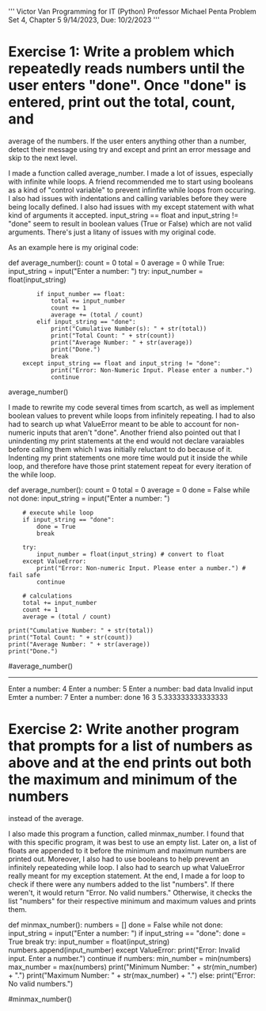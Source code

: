 '''
Victor Van
Programming for IT (Python)
Professor Michael Penta
Problem Set 4, Chapter 5
9/14/2023, Due: 10/2/2023
'''

# Exercise 1: Write a problem which repeatedly reads numbers until the user enters "done". Once "done" is entered, print out the total, count, and
average of the numbers. If the user enters anything other than a number, detect their message using try and except and print an error message and
skip to the next level.

I made a function called average_number. I made a lot of issues, especially with infinite while loops. A friend recommended me to start using
booleans as a kind of "control variable" to prevent infinfite while loops from occuring. I also had issues with indentations and calling variables
before they were being locally defined. I also had issues with my except statement with what kind of arguments it accepted.
input_string == float and input_string != "done" seem to result in boolean values (True or False) which are not valid arguments.
There's just a litany of issues with my original code.

As an example here is my original code:

def average_number():
    count = 0
    total = 0
    average = 0
    while True:
        input_string = input("Enter a number: ")
        try:
            input_number = float(input_string)

            if input_number == float:
                total += input_number
                count += 1
                average += (total / count)
            elif input_string == "done":
                print("Cumulative Number(s): " + str(total))
                print("Total Count: " + str(count))
                print("Average Number: " + str(average))
                print("Done.")
                break
        except input_string == float and input_string != "done":
                print("Error: Non-Numeric Input. Please enter a number.")
                continue

average_number()

I made to rewrite my code several times from scartch, as well as implement boolean values to prevent while loops from infinitely repeating.
I had to also had to search up what ValueError meant to be able to account for non-numeric inputs that aren't "done".
Another friend also pointed out that I unindenting my print statements at the end would not declare varaiables before calling them
which I was initially reluctant to do because of it. Indenting my print statements one more time would put it inside the while loop,
and therefore have those print statement repeat for every iteration of the while loop.

def average_number():
    count = 0
    total = 0
    average = 0
    done = False
    while not done:
        input_string = input("Enter a number: ")

        # execute while loop
        if input_string == "done":
            done = True
            break

        try:
            input_number = float(input_string) # convert to float
        except ValueError:
            print("Error: Non-numeric Input. Please enter a number.") # fail safe
            continue

        # calculations
        total += input_number
        count += 1
        average = (total / count)

    print("Cumulative Number: " + str(total))
    print("Total Count: " + str(count))
    print("Average Number: " + str(average))
    print("Done.")

#average_number()

______________________________________________________________________________________________________________________________________________________
Enter a number: 4
Enter a number: 5
Enter a number: bad data
Invalid input
Emter a number: 7
Enter a number: done
16 3 5.333333333333333

# Exercise 2: Write another program that prompts for a list of numbers as above and at the end prints out both the maximum and minimum of the numbers
instead of the average.

I also made this program a function, called minmax_number. I found that with this specific program, it was best to use an empty list.
Later on, a list of floats are appended to it before the minimum and maximum numbers are printed out. Moreover, I also had to use booleans to help
prevent an infinitely repeateding while loop. I also had to search up what ValueError really meant for my exception statement. At the end,
I made a for loop to check if there were any numbers added to the list "numbers". If there weren't, it would return "Error. No valid numbers."
Otherwise, it checks the list "numbers" for their respective minimum and maximum values and prints them.

def minmax_number():
    numbers = []
    done = False
    while not done:
        input_string = input("Enter a number: ")
        if input_string == "done":
            done = True
            break
        try:
            input_number = float(input_string)
            numbers.append(input_number)
        except ValueError:
            print("Error: Invalid input. Enter a number.")
            continue
    if numbers:
        min_number = min(numbers)
        max_number = max(numbers)
        print("Minimum Number: " + str(min_number) + ".")
        print("Maximum Number: " + str(max_number) + ".")
    else:
        print("Error: No valid numbers.")

#minmax_number()
